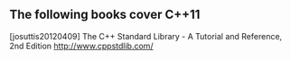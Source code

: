 The following books cover C++11
-------------------------------

[josuttis20120409] The C++ Standard Library - A Tutorial and Reference, 2nd Edition
  http://www.cppstdlib.com/
